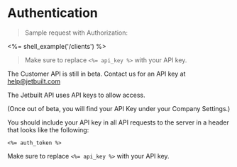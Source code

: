 # Authentication

> Sample request with Authorization:

<%= shell_example('/clients') %>

> Make sure to replace `<%= api_key %>` with your API key.

<aside class="notice">
  The Customer API is still in beta. Contact us for an API key at <a href="mailto:help@jetbuilt.com">help@jetbuilt.com</a>
</aside>

The Jetbuilt API uses API keys to allow access.

(Once out of beta, you will find your API Key under your Company Settings.)

You should include your API key in all API requests to the server in a header that looks like the
following:

`<%= auth_token %>`

<aside class="notice">
  Make sure to replace <code><%= api_key %></code> with your API key.
</aside>
